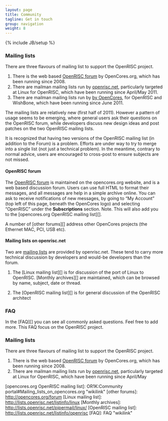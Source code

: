 ```yaml
---
layout: page
title: Community
tagline: Get in touch
group: navigation
weight: 8
---
```

{% include JB/setup %}

### Mailing lists

There are three flavours of mailing list to support the OpenRISC
project.

1.  There is the web based [OpenRISC forum][] by OpenCores.org, which
    has been running since 2008.
2.  There are mailman mailing lists run by [openrisc.net][],
    particularly targeted at Linux for OpenRISC, which have been running
    since April/May 2011.
3.  There are mailman mailing lists run by [by OpenCores][], for
    OpenRISC and WishBone, which have been running since June 2011.

The mailing lists are relatively new (first half of 2011). However a
pattern of usage seems to be emerging, where general users ask their
questions on the OpenRISC forum, while developers discuss new design
ideas and post patches on the two OpenRISC mailing lists.

It is recognized that having two versions of the OpenRISC mailing list
(in addition to the Forum) is a problem. Efforts are under way to try to
merge into a single list (not just a technical problem). In the
meantime, contrary to normal advice, users are encouraged to cross-post
to ensure subjects are not missed.

#### OpenRISC forum

The [OpenRISC forum][] is maintained on the opencores.org website, and
is a web based discussion forum. Users can use full HTML to format their
messages, and all messages are help in a simple archive online. You can
ask to receive notifications of new messages, by going to “My Account”
(top left of this page, beneath the OpenCores logo) and selecting
“OpenRISC” under the **Subscriptions** section. Note. This will also add
you to the [opencores.org OpenRISC mailing list][].

A number of [other forums][] address other OpenCores projects (the
Ethernet MAC, PCI, USB etc).

#### Mailing lists on openrisc.net

Two are [mailing lists][openrisc.net] are provided by openrisc.net.
These tend to carry more technical discussion by developers and would-be
developers than the forum.

1.  The [Linux mailing list][] is for discussion of the port of Linux to
    OpenRISC. [Monthly archives][] are maintained, which can be browsed
    by name, subject, date or thread.

1.  The [OpenRISC mailing list][] is for general discussion of the
    OpenRISC architect

### FAQ

In the [FAQ][] you can see all commonly asked questions. Feel free to
add more. This FAQ focus on the OpenRISC project.

### Mailing lists

There are three flavours of mailing list to support the OpenRISC
project.

1.  There is the web based [OpenRISC forum][] by OpenCores.org, which
    has been running since 2008.
2.  There are mailman mailing lists run by [openrisc.net][],
    particularly targeted at Linux for OpenRISC, which have been running
    since April/May

  [OpenRISC forum]: http://opencores.org/forum,OpenRISC
  [openrisc.net]: http://lists.openrisc.net/
  [by OpenCores]: http://lists.opencores.org/
  [opencores.org OpenRISC mailing list]: OR1K:Community portal#Mailing_lists_on_opencores.org
    "wikilink"
  [other forums]: http://opencores.org/forum
  [Linux mailing list]: http://lists.openrisc.net/listinfo/linux
  [Monthly archives]: http://lists.openrisc.net/pipermail/linux/
  [OpenRISC mailing list]: http://lists.openrisc.net/listinfo/openrisc
  [FAQ]: FAQ "wikilink"
